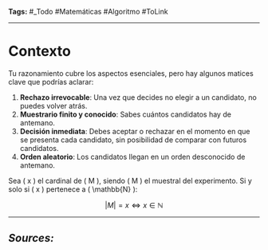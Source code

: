 **Tags:** #_Todo 
#Matemáticas #Algoritmo #ToLink 
- - -
# Contexto

Tu razonamiento cubre los aspectos esenciales, pero hay algunos matices clave que podrías aclarar:  

1. **Rechazo irrevocable**: Una vez que decides no elegir a un candidato, no puedes volver atrás.  
2. **Muestrario finito y conocido**: Sabes cuántos candidatos hay de antemano.  
3. **Decisión inmediata**: Debes aceptar o rechazar en el momento en que se presenta cada candidato, sin posibilidad de comparar con futuros candidatos.  
4. **Orden aleatorio**: Los candidatos llegan en un orden desconocido de antemano.  



Sea \( x \) el cardinal de \( M \), siendo \( M \) el muestral del experimento. Si y solo si \( x \) pertenece a \( \mathbb{N} \):

$$ |M| = x \iff x \in \mathbb{N} $$


- - - 
## ***Sources:***